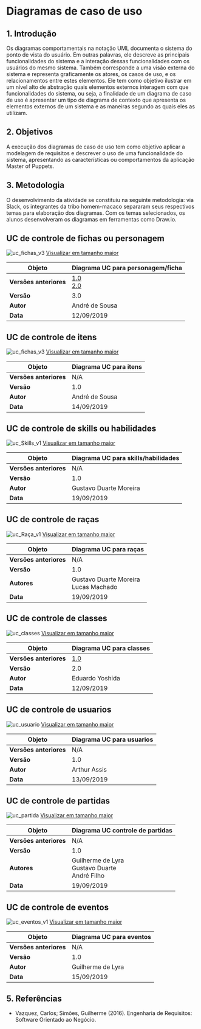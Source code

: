 # Diagramas de caso de uso

## 1. Introdução

Os diagramas comportamentais na notação UML documenta o sistema do ponto de vista do usuário. Em outras palavras, ele descreve as principais funcionalidades do sistema e a interação dessas funcionalidades com os usuários do mesmo sistema. Também corresponde a uma visão externa do sistema e representa graficamente os atores, os casos de uso, e os relacionamentos entre estes elementos. Ele tem como objetivo ilustrar em um nível alto de abstração quais elementos externos interagem com que funcionalidades do sistema, ou seja, a finalidade de um diagrama de caso de uso é apresentar um tipo de diagrama de contexto que apresenta os elementos externos de um sistema e as maneiras segundo as quais eles as utilizam.

## 2. Objetivos

A execução dos diagramas de caso de uso tem como objetivo aplicar a modelagem de requisitos e descrever o uso de uma funcionalidade do sistema, apresentando as características ou comportamentos da aplicação Master of Puppets.

## 3. Metodologia

O desenvolvimento da atividade se constituiu na seguinte metodologia: via Slack, os integrantes da tribo homem-macaco separaram seus respectivos temas para elaboração dos diagramas. Com os temas selecionados, os alunos desenvolveram os diagramas em ferramentas como Draw.io.

##  UC de controle de fichas ou personagem

![uc_fichas_v3](../img/casos-de-uso/uc_fichas_v3.png)
[Visualizar em tamanho maior](../img/casos-de-uso/uc_fichas_v3.png)

| **Objeto** | **Diagrama UC para personagem/ficha** |
|--|--|
| **Versões anteriores** | [1.0](../img/casos-de-uso/uc_fichas_v1.png)<br>[2.0](../img/casos-de-uso/uc_fichas_v2.png)  |
|**Versão**| 3.0 |
| **Autor** | André de Sousa |
| **Data** | 12/09/2019 |

##  UC de controle de itens

![uc_fichas_v3](../img/casos-de-uso/uc_itens_v1.png)
[Visualizar em tamanho maior](../img/casos-de-uso/uc_itens_v1.png)

| **Objeto** | **Diagrama UC para itens** |
|--|--|
| **Versões anteriores** | N/A |
|**Versão**| 1.0 |
| **Autor** | André de Sousa |
| **Data** | 14/09/2019 |

##  UC de controle de skills ou habilidades

![uc_Skills_v1](../img/casos-de-uso/uc_skills_v1.png)
[Visualizar em tamanho maior](../img/casos-de-uso/uc_skills_v1.png)

| **Objeto** | **Diagrama UC para skills/habilidades** |
|--|--|
| **Versões anteriores** | N/A |
|**Versão**| 1.0 |
| **Autor** | Gustavo Duarte Moreira |
| **Data** | 19/09/2019 |

##  UC de controle de raças

![uc_Raça_v1](../img/casos-de-uso/uc_raca_v1.png)
[Visualizar em tamanho maior](../img/casos-de-uso/uc_raca_v1.png)

| **Objeto** | **Diagrama UC para raças** |
|--|--|
| **Versões anteriores** | N/A |
| **Versão** | 1.0 |
| **Autores** | Gustavo Duarte Moreira <br> Lucas Machado|
| **Data** | 19/09/2019 |

##  UC de controle de classes

![uc_classes](../img/casos-de-uso/uc_classes_v2.png)
[Visualizar em tamanho maior](../img/casos-de-uso/uc_classes_v2.png)

| **Objeto** | **Diagrama UC para classes** |
|--|--|
| **Versões anteriores** | [1.0](uc_classes_v2.png) |
|**Versão**| 2.0 |
| **Autor** | Eduardo Yoshida |
| **Data** | 12/09/2019 |

##  UC de controle de usuarios

![uc_usuario](../img/casos-de-uso/uc_usuario_v1.png)
[Visualizar em tamanho maior](../img/casos-de-uso/uc_usuario_v1.png)

| **Objeto** | **Diagrama UC para usuarios** |
|--|--|
| **Versões anteriores** | N/A |
|**Versão**| 1.0 |
| **Autor** | Arthur Assis |
| **Data** | 13/09/2019 |

##  UC de controle de partidas

![uc_partida](../img/casos-de-uso/uc_partida_v1.png)
[Visualizar em tamanho maior](../img/casos-de-uso/uc_partida_v1.png)

| **Objeto** | **Diagrama UC controle de partidas** |
| -- | -- |
| **Versões anteriores** | N/A |
|**Versão**| 1.0 |
| **Autores** | Guilherme de Lyra<br>Gustavo Duarte<br>André Filho |
| **Data** | 19/09/2019 |

##  UC de controle de eventos

![uc_eventos_v1](../img/casos-de-uso/uc_eventos_v1.png)
[Visualizar em tamanho maior](../img/casos-de-uso/uc_eventos_v1.png)

| **Objeto** | **Diagrama UC para eventos** |
|--|--|
| **Versões anteriores** | N/A |
|**Versão**| 1.0 |
| **Autor** | Guilherme de Lyra |
| **Data** | 15/09/2019 |


## 5. Referências

* Vazquez, Carlos; Simões, Guilherme (2016). Engenharia de Requisitos: Software Orientado ao Negócio.
